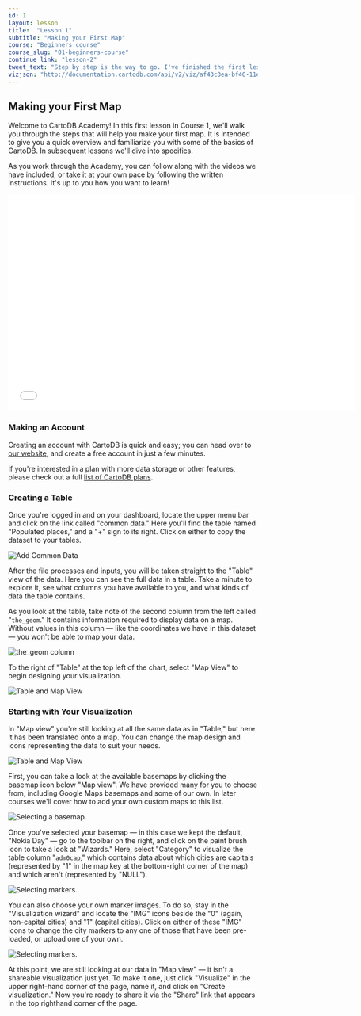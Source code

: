 ```yaml
---
id: 1
layout: lesson
title:  "Lesson 1"
subtitle: "Making your First Map"
course: "Beginners course"
course_slug: "01-beginners-course"
continue_link: "lesson-2"
tweet_text: "Step by step is the way to go. I've finished the first lesson of the map academy. Check it out"
vizjson: "http://documentation.cartodb.com/api/v2/viz/af43c3ea-bf46-11e3-8153-0edbca4b5057/viz.json"
---
```


## Making your First Map

Welcome to CartoDB Academy! In this first lesson in Course 1, we'll walk you through the steps that will help you make your first map. It is intended to give you a quick overview and familiarize you with some of the basics of CartoDB. In subsequent lessons we'll dive into specifics.

As you work through the Academy, you can follow along with the videos we have included, or take it at your own pace by following the written instructions. It's up to you how you want to learn!

<p><iframe src="//player.vimeo.com/video/81019067?byline=0" width="700" height="438" frameborder="0"> </iframe></p>

### Making an Account
Creating an account with CartoDB is quick and easy; you can head over to [our website,](https://cartodb.com/) and create a free account in just a few minutes.

If you're interested in a plan with more data storage or other features, please check out a full [list of CartoDB plans](http://cartodb.com/pricing/).

### Creating a Table
Once you're logged in and on your dashboard, locate the upper menu bar and click on the link called "common data."  Here you'll find the table named "Populated places," and a "+" sign to its right. Click on either to copy the dataset to your tables.

![Add Common Data]({{site.baseurl}}/img/course1/lesson1/commondata.png)

After the file processes and inputs, you will be taken straight to the "Table" view of the data. Here you can see the full data in a table. Take a minute to explore it, see what columns you have available to you, and what kinds of data the table contains.

As you look at the table, take note of the second column from the left called "`the_geom`." It contains information required to display data on a map. Without values in this column — like the coordinates we have in this dataset — you won't be able to map your data.

![the_geom column]({{site.baseurl}}/img/course1/lesson1/the_geom.png)

To the right of "Table" at the top left of the chart, select "Map View" to begin designing your visualization.

![Table and Map View]({{site.baseurl}}/img/course1/lesson1/table_map_view.png)

### Starting with Your Visualization

In "Map view" you're still looking at all the same data as in "Table," but here it has been translated onto a map. You can change the map design and icons representing the data to suit your needs.

![Table and Map View]({{site.baseurl}}/img/course1/lesson1/mapview.png)

First, you can take a look at the available basemaps by clicking the basemap icon below "Map view". We have provided many for you to choose from, including Google Maps basemaps and some of our own. In later courses we'll cover how to add your own custom maps to this list.

![Selecting a basemap.]({{site.baseurl}}/img/course1/lesson1/basemaps.png)

Once you've selected your basemap — in this case we kept the default, "Nokia Day" — go to the toolbar on the right, and click on the paint brush icon to take a look at "Wizards." Here, select "Category" to visualize the table column "`adm0cap`," which contains data about which cities are capitals (represented by "1" in the map key at the bottom-right corner of the map) and which aren't (represented by "NULL").

![Selecting markers.]({{site.baseurl}}/img/course1/lesson1/selectimg.png)

You can also choose your own marker images. To do so, stay in the "Visualization wizard" and locate the "IMG" icons beside the "0" (again, non-capital cities) and "1" (capital cities). Click on either of these "IMG" icons to change the city markers to any one of those that have been pre-loaded, or upload one of your own.

![Selecting markers.]({{site.baseurl}}/img/course1/lesson1/markeroptions.png)

At this point, we are still looking at our data in "Map view" — it isn't a shareable visualization just yet. To make it one, just click "Visualize" in the upper right-hand corner of the page, name it, and click on "Create visualization." Now you're ready to share it via the "Share" link that appears in the top righthand corner of the page.
